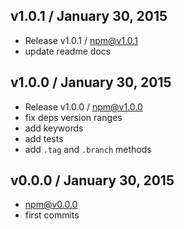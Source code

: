 

## v1.0.1 / January 30, 2015
- Release v1.0.1 / npm@v1.0.1
- update readme docs

## v1.0.0 / January 30, 2015
- Release v1.0.0 / npm@v1.0.0
- fix deps version ranges
- add keywords
- add tests
- add `.tag` and `.branch` methods

## v0.0.0 / January 30, 2015
- npm@v0.0.0
- first commits
